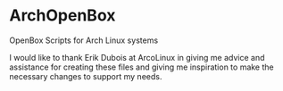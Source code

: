 # ArchOpenBox

OpenBox Scripts for Arch Linux systems

I would like to thank Erik Dubois at ArcoLinux in giving me advice and assistance for creating these files and giving me inspiration to make the necessary changes to support my needs.
